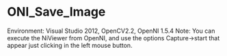 # ONI_Save_Image 

Environment: Visual Studio 2012, OpenCV2.2, OpenNI 1.5.4
Note: You can execute the NiViewer from OpenNI, and use the 
options Capture->start that appear just clicking in the left mouse button. 